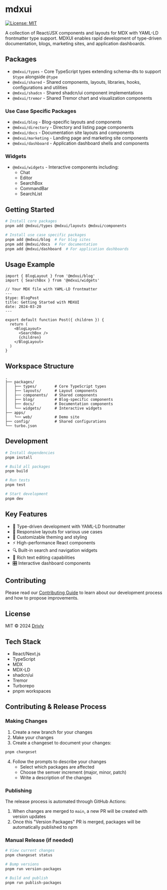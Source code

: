 # mdxui

[![License: MIT](https://img.shields.io/badge/License-MIT-yellow.svg)](https://opensource.org/licenses/MIT)

A collection of React/JSX components and layouts for MDX with YAML-LD frontmatter type support. MDXUI enables rapid development of type-driven documentation, blogs, marketing sites, and application dashboards.

## Packages

- `@mdxui/types` - Core TypeScript types extending schema-dts to support `$type` alongside `@type`
- `@mdxui/shared` - Shared components, layouts, libraries, hooks, configurations and utilities
- `@mdxui/shadcn` - Shared shadcn/ui component implementations
- `@mdxui/tremor` - Shared Tremor chart and visualization components

### Use Case Specific Packages

- `@mdxui/blog` - Blog-specific layouts and components
- `@mdxui/directory` - Directory and listing page components
- `@mdxui/docs` - Documentation site layouts and components
- `@mdxui/marketing` - Landing page and marketing site components
- `@mdxui/dashboard` - Application dashboard shells and components

### Widgets

- `@mdxui/widgets` - Interactive components including:
  - Chat
  - Editor
  - SearchBox
  - CommandBar
  - SearchList

## Getting Started

```bash
# Install core packages
pnpm add @mdxui/types @mdxui/layouts @mdxui/components

# Install use case specific packages
pnpm add @mdxui/blog  # For blog sites
pnpm add @mdxui/docs  # For documentation
pnpm add @mdxui/dashboard  # For application dashboards
```

## Usage Example

```tsx
import { BlogLayout } from '@mdxui/blog'
import { SearchBox } from '@mdxui/widgets'

// Your MDX file with YAML-LD frontmatter
---
$type: BlogPost
title: Getting Started with MDXUI
date: 2024-03-20
---

export default function Post({ children }) {
  return (
    <BlogLayout>
      <SearchBox />
      {children}
    </BlogLayout>
  )
}
```

## Workspace Structure

```
.
├── packages/
│   ├── types/        # Core TypeScript types
│   ├── layouts/      # Layout components
│   ├── components/   # Shared components
│   ├── blog/         # Blog-specific components
│   ├── docs/         # Documentation components
│   └── widgets/      # Interactive widgets
├── apps/
│   └── web/          # Demo site
├── config/           # Shared configurations
└── turbo.json
```

## Development

```bash
# Install dependencies
pnpm install

# Build all packages
pnpm build

# Run tests
pnpm test

# Start development
pnpm dev
```

## Key Features

- 🎯 Type-driven development with YAML-LD frontmatter
- 📱 Responsive layouts for various use cases
- 🎨 Customizable theming and styling
- ⚡️ High-performance React components
- 🔍 Built-in search and navigation widgets
- 📝 Rich text editing capabilities
- 🎛️ Interactive dashboard components

## Contributing

Please read our [Contributing Guide](./CONTRIBUTING.md) to learn about our development process and how to propose improvements.

## License

MIT © 2024 [Drivly](https://driv.ly)

## Tech Stack

- React/Next.js
- TypeScript
- MDX
- MDX-LD
- shadcn/ui
- Tremor
- Turborepo
- pnpm workspaces

## Contributing & Release Process

### Making Changes

1. Create a new branch for your changes
2. Make your changes
3. Create a changeset to document your changes:
```bash
pnpm changeset
```
4. Follow the prompts to describe your changes
   - Select which packages are affected
   - Choose the semver increment (major, minor, patch)
   - Write a description of the changes

### Publishing

The release process is automated through GitHub Actions:

1. When changes are merged to `main`, a new PR will be created with version updates
2. Once this "Version Packages" PR is merged, packages will be automatically published to npm

### Manual Release (if needed)

```bash
# View current changes
pnpm changeset status

# Bump versions
pnpm run version-packages

# Build and publish
pnpm run publish-packages
```

